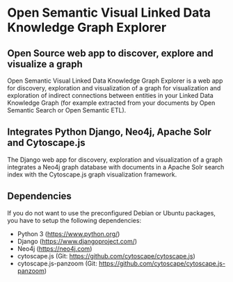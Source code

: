 Open Semantic Visual Linked Data Knowledge Graph Explorer
=========================================================


Open Source web app to discover, explore and visualize a graph
--------------------------------------------------------------

Open Semantic Visual Linked Data Knowledge Graph Explorer is a web app for discovery, exploration and visualization of a graph for visualization and exploration of indirect connections between entities in your Linked Data Knowledge Graph (for example extracted from your documents by Open Semantic Search or Open Semantic ETL).


Integrates Python Django, Neo4j, Apache Solr and Cytoscape.js
-------------------------------------------------------------

The Django web app for discovery, exploration and visualization of a graph integrates a Neo4j graph database with documents in a Apache Solr search index with the Cytoscape.js graph visualization framework.


Dependencies
------------

If you do not want to use the preconfigured Debian or Ubuntu packages, you have to setup the following dependencies:

- Python 3 (https://www.python.org/)
- Django (https://www.djangoproject.com/)
- Neo4j (https://neo4j.com)
- cytoscape.js (Git: https://github.com/cytoscape/cytoscape.js)
- cytoscape.js-panzoom (Git: https://github.com/cytoscape/cytoscape.js-panzoom)
